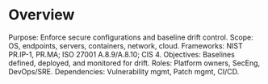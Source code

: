 # Overview
Purpose: Enforce secure configurations and baseline drift control.
Scope: OS, endpoints, servers, containers, network, cloud.
Frameworks: NIST PR.IP-1, PR.MA; ISO 27001 A.8.9/A.8.10; CIS 4.
Objectives: Baselines defined, deployed, and monitored for drift.
Roles: Platform owners, SecEng, DevOps/SRE.
Dependencies: Vulnerability mgmt, Patch mgmt, CI/CD.
